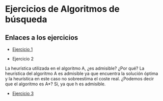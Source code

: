 # Ejercicios de Algoritmos de búsqueda

## Enlaces a los ejercicios

- [Ejercicio 1](./Ejercicio_1/README.md)


- Ejercicio 2

La heurística utilizada en el algoritmo A, ¿es admisible? ¿Por qué?
La heurística del algoritmo A es admisible ya que encuentra la solución óptima y la heurística en este caso no sobreestima el coste real.
¿Podemos decir que el algoritmo es A*?
Si, ya que h es admisible.

- [Ejercicio 3](./Ejercicio_3/README.md)
